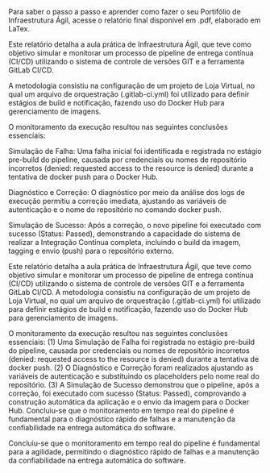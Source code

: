 Para saber o passo a passo e aprender como fazer o seu Portifólio de Infraestrutura Ágil, acesse o relatório final disponível em .pdf, elaborado em LaTex. 

Este relatório detalha a aula prática de Infraestrutura Ágil, que teve como objetivo simular e monitorar um processo de pipeline de entrega contínua (CI/CD) utilizando o sistema de controle de versões GIT e a ferramenta GitLab CI/CD.

A metodologia consistiu na configuração de um projeto de Loja Virtual, no qual um arquivo de orquestração (.gitlab-ci.yml) foi utilizado para definir estágios de build e notificação, fazendo uso do Docker Hub para gerenciamento de imagens.

O monitoramento da execução resultou nas seguintes conclusões essenciais:

Simulação de Falha: Uma falha inicial foi identificada e registrada no estágio pre-build do pipeline, causada por credenciais ou nomes de repositório incorretos (denied: requested access to the resource is denied) durante a tentativa de docker push para o Docker Hub.

Diagnóstico e Correção: O diagnóstico por meio da análise dos logs de execução permitiu a correção imediata, ajustando as variáveis de autenticação e o nome do repositório no comando docker push.

Simulação de Sucesso: Após a correção, o novo pipeline foi executado com sucesso (Status: Passed), demonstrando a capacidade do sistema de realizar a Integração Contínua completa, incluindo o build da imagem, tagging e envio (push) para o repositório externo.

Este relatório detalha a aula prática de Infraestrutura Ágil, que teve como objetivo simular e monitorar um processo de pipeline de entrega contínua (CI/CD) utilizando o sistema de controle de versões GIT e a ferramenta GitLab CI/CD. A metodologia consistiu na configuração de um projeto de Loja Virtual, no qual um arquivo de orquestração (.gitlab-ci.yml) foi utilizado para definir estágios de build e notificação, fazendo uso do Docker Hub para gerenciamento de imagens.

O monitoramento da execução resultou nas seguintes conclusões essenciais: (1) Uma Simulação de Falha foi registrada no estágio pre-build do pipeline, causada por credenciais ou nomes de repositório incorretos (denied: requested access to the resource is denied) durante a tentativa de docker push. (2) O Diagnóstico e Correção foram realizados ajustando as variáveis de autenticação e substituindo os placeholders pelo nome real do repositório. (3) A Simulação de Sucesso demonstrou que o pipeline, após a correção, foi executado com sucesso (Status: Passed), comprovando a construção automática da aplicação e o envio da imagem para o Docker Hub. Concluiu-se que o monitoramento em tempo real do pipeline é fundamental para o diagnóstico rápido de falhas e a manutenção da confiabilidade na entrega automática do software.

Concluiu-se que o monitoramento em tempo real do pipeline é fundamental para a agilidade, permitindo o diagnóstico rápido de falhas e a manutenção da confiabilidade na entrega automática do software.
